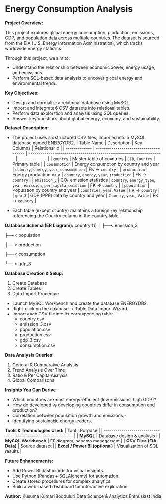 # Energy Consumption Analysis
**Project Overview:**

This project explores global energy consumption, production, emissions, GDP, and population data across multiple countries.
The dataset is sourced from the EIA (U.S. Energy Information Administration), which tracks worldwide energy statistics.

Through this project, we aim to:
- Understand the relationship between economic power, energy usage, and emissions.
- Perform SQL-based data analysis to uncover global energy and environmental trends.

**Key Objectives:**
- Design and normalize a relational database using MySQL.
- Import and integrate 6 CSV datasets into relational tables.
- Perform data exploration and analysis using SQL queries.
- Answer key questions about global energy, economy, and sustainability.

**Dataset Description:**
- The project uses six structured CSV files, imported into a MySQL database named ENERGYDB2.
| Table Name    | Description                            | Key Columns                                                         | Relationship   |
| ------------- | -------------------------------------- | ------------------------------------------------------------------- | -------------- |
| `country`     | Master table of countries              | `CID`, `Country`                                                    | Primary table  |
| `consumption` | Energy consumption by country and year | `country`, `energy`, `year`, `consumption`                          | FK → `country` |
| `production`  | Energy production data                 | `country`, `energy`, `year`, `production`                           | FK → `country` |
| `emission_3`  | CO₂ emission statistics                | `country`, `energy_type`, `year`, `emission`, `per_capita_emission` | FK → `country` |
| `population`  | Population by country and year         | `countries`, `year`, `Value`                                        | FK → `country` |
| `gdp_3`       | GDP (PPP) data by country and year     | `Country`, `year`, `Value`                                          | FK → `country` |

- Each table (except country) maintains a foreign key relationship referencing the Country column in the country table.

**Database Schema (ER Diagram):**
country (1)
│
├──< emission_3

├──< population

├──< production

├──< consumption

└──< gdp_3

**Database Creation & Setup:**
1. Create Database
2. Create Tables
3. Data Import Procedure
  - Launch MySQL Workbench and create the database ENERGYDB2.
  - Right-click on the database → Table Data Import Wizard.
  - Import each CSV file into its corresponding table:
    - country.csv
    - emission_3.csv
    - population.csv
    - production.csv
    - gdp_3.csv
    - consumption.csv
   
**Data Analysis Queries:**
1. General & Comparative Analysis
2. Trend Analysis Over Time
3. Ratio & Per Capita Analysis
4. Global Comparisons

**Insights You Can Derive:**
- Which countries are most energy-efficient (low emissions, high GDP)?
- How do developed vs developing countries differ in consumption and production?
- Correlation between population growth and emissions.-
- Identifying sustainable energy leaders.

**Tools & Technologies Used:**
| Tool                            | Purpose                       |
| ------------------------------- | ----------------------------- |
| **MySQL**                       | Database design & analysis    |
| **MySQL Workbench**             | ER diagram, schema management |
| **CSV Files (EIA Data)**        | Source dataset                |
| **Excel / Power BI (optional)** | Visualization of SQL results  |

**Future Enhancements:**
- Add Power BI dashboards for visual insights.
- Use Python (Pandas + SQLAlchemy) for automation.
- Create stored procedures for complex analytics.
- Build a web-based dashboard for interactive exploration.

**Author:**
Kusuma Kumari Bodduluri
Data Science & Analytics Enthusiast
India
